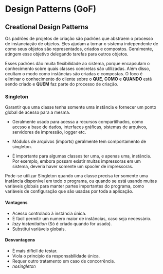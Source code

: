 # Design Patterns (GoF)

## Creational Design Patterns

Os padrões de projetos de criação são padrões que abstraem o processo de instanciação de objetos. Eles ajudam a tornar o sistema independente de como seus objetos são representados, criados e compostos. Geralmente, atingem esse objetivo delegando tarefas para outros objetos.

Esses padrões dão muita flexibilidade ao sistema, porque encapsulam o conhecimento sobre quais classes concretas são utilizadas. Além disso, ocultam o modo como instâncias são criadas e compostas. O foco é eliminar o conhecimento do cliente sobre o **QUE**, **COMO** e **QUANDO** está sendo criado e **QUEM** faz parte do processo de criação.

### Singleton
Garantir que uma classe tenha somente uma instância e fornecer um ponto global de acesso para a mesma.

* Geralmente usado para acessa a recursos compartilhados, como acesso a base de dados, interfaces gráficas, sistemas de arquivos, servidores de impressão, logger etc.

* Módulos de arquivos (imports) geralmente tem comportamento de singleton.

*  É importante para algumas classes ter uma, e apenas uma, instância. Por exemplo, embora possam existir muitas impressoras em um sistema, deveria haver somente um spooler de impressoras.

Pode-se utilizar Singleton quando uma classe precisa ter somente uma instância disponível em todo o programa, ou quando se está usando muitas variáveis globais para manter partes importantes do programa, como variáveis de configuração que são usadas por toda a aplicação.

#### Vantagens
  * Acesso controlado à instância única.
  * É fácil permitir um numero maior de instâncias, caso seja necessário.
  * _lazy instantiation_ (Só é criado quando for usado).
  * Substitui variáveis globais.

#### Desvantagens
  * É mais difícil de testar.
  * Viola o princípio da responsabilidade única.
  * Requer outro tratamento em caso de concorrência.
  * _nosingleton_
